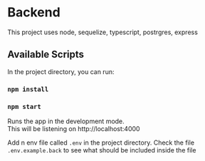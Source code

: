 # Backend 

This project uses node, sequelize, typescript, postrgres, express

## Available Scripts

In the project directory, you can run:

### `npm install`
### `npm start`

Runs the app in the development mode.\
This will be listening on http://localhost:4000

Add n env file called `.env` in the project directory. 
Check the file `.env.example.back` to see what should be included inside the file 
